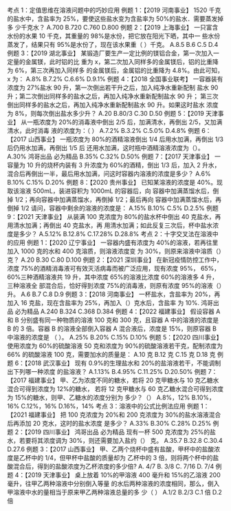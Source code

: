 考点 1：定值思维在溶液问题中的巧妙应用
例题 1：【2019 河南事业】
1520 千克的盐水中，含盐率为 25%，要使这些盐水变为含盐率为 50%的盐水．需要蒸发掉多
少千克水？
A.700
B.720
C.760
D.800
例题 2：【2019 上海事业】
一只富含水份的水果 10 千克，其重量的 98%是水份，把它放在阳光下晒，其中一
些水份蒸发了，结果只有 95%是水份了，现在该水果重（ ）千克。
A.8.5
B.6
C.5
D.4
例题 3：【2019 湖北事业】
某锻造厂要生产一定比例的镁铝合金，第一次加入一定量的金属镁，此时铝的比
重为 x，第二次加入同样多的金属镁后，铝的比重降为 6%，第三次再加入同样多
的金属镁后，金属铝的比重降为 4.8%。由此可知，x 为：
A.8%
B.7.2%
C.6.6%
D.9.1%
例题 4：【2018 全国事业联考】
一容器装有浓度为 27%盐水 90 升，第一次倒出若干升之后，加入纯净水重新配制
盐水 90 升；第二次倒出同样多的盐水之后，再加入纯净水重新配制盐水 90 升；
第三次倒出同样多的盐水之后，再加入纯净水重新配制盐水 90 升。如果这时盐水
浓度为 8%，则每次倒出盐水多少升？
A.20
B.80/3
C.30
D.50
例题 5：【2019 天津事业】
从一瓶浓度为 20%的消毒液中倒出 2/5 后，加满清水，再倒出 2/5，又加满清水，此时消毒
液的浓度为：（ ）
A.7.2%
B.3.2%
C.5.0%
D.4.8%
例题 6：【2017 山西事业】
一瓶浓度为 80%的酒精溶液倒出 1/4 后用水加满，再倒出 1/3 后仍用水加满，再倒出 1/5 后
还用水加满，这时瓶中酒精溶液浓度为（）。
A.30%
鸿哥出品 必为精品
B.35%
C.32%
D.50%
例题 7：【2017 天津事业】
一容量为 10 升的烧杯内装有 3 升浓度为 60%的酒精，倒出 1/3 后，加入 2 升水，
混合后再倒出一半，最后用水加满，问这时容器内溶液的浓度是多少？
A.6%
B.10%
C.15%
D.20%
例题 8：【2020 贵州事业】
已知某溶液的浓度是 40%。现取该溶液 500mL，装进容积为 1000mL 的容器后，向
容器中加满蒸馏水后，倒掉 1/2；再向容器中加满蒸馏水，再倒掉 1/2；最后再向
容器中加满蒸馏水后，再倒掉 1/2 请问，容器中剩余的溶液的浓度是：
A.15%
B.10%
C.5%
D.2.5%
例题 9：【2021 天津事业】
从装满 100 克浓度为 80%的盐水杯中倒出 40 克盐水，再用清水加满；再倒出 40 克盐水，再
用清水加满；如此反复三次后，杯中盐水浓度是多少？
A.5.12%
B.12.8%
C.17.28%
D.28.8%
考点 2：十字交叉法在溶液中的应用
例题 1：【2020 辽宁事业】
一容器内盛有浓度为 40%的溶液，若再往里加入 1000 克的水和 400 克溶质，则溶液浓度变
为 30%，则原来溶液中溶质（）克？
A.20
B.30
C.80
D.100
例题 2：【2021 深圳事业】
在新冠疫情防控工作中，浓度 75%的酒精消毒液可有效灭活病毒而被广泛应用，现有浓度 95%，
65%，60%三种酒精溶液共 19 升，其中浓度 65%的溶液比浓度 60%的溶液多 4 升，三种溶液全
部混合后，恰好得到浓度 75%的消毒液，则原有浓度 95%的溶液（）升。
A.6
B.7
C.8
D.9
例题 3：【2018 河南事业】
一杯盐水，含盐率为 20%，再加入 16 克盐，现在含盐率为 25%，再加入（）克水后，含盐率
为 10%.
鸿哥出品 必为精品
A.240
B.324
C.368
D.384
例题 4：【2022 福建事业】
假设容器 A 和 B 分别盛有同一种物质的溶液 100 克和 300 克，且容器 A 中的溶液的浓度是 B
的 3 倍。容器 B 的溶液全部倒入容器 A 混合液后，浓度是 15%，则原容器 B 中溶液的浓度是
（ ）。
A.25%
B.20%
C.15%
D.10%
例题 5：【2020 四川事业】
使用浓度为 60%的硫酸溶液 50 克和浓度为 90%的硫酸溶液若干克，配制浓度为 66%
的硫酸溶液 100 克，需要加水的质量是：
A.10 克
B.12 克
C.15 克
D.18 克
例题 6：【2018 武汉事业】
现有 0.9%的生理盐水和 20%的盐溶液若干，不能调制出下列哪一种浓度
的盐溶液？
A.1.13%
B.4.95%
C.11.25%
D.20.50%
例题 7：【2017 福建事业】
甲、乙为浓度不同的糖水，若将 20 克甲糖水与 10 克乙糖水混合可得到浓度为 12%的糖水，
若将 12 克甲糖水与 60 克乙糖水混合可得到浓度为 15%的糖水，则甲、乙糖水的浓度分别为
多少？（）
A.8%，12%
B.10%，16%
C.12%，16%
D.16%，14%
考点 3：溶液中的公式比例法应用
例题 1：【2021 福建事业】
把 100 克浓度为 20%和 200 克浓度为 30%的盐水溶液混合后再添加 20 克水，这时的盐水浓度
是多少？
A.33%
B.30%
C.28%
D.25%
例题 2：【2019 四川事业】
鸿哥出品 必为精品
现有一杯 500 克浓度为 25%的盐水，若要将其浓度调为 30%，则还需要加入盐约（）
克。
A.35.7
B.32.8
C.30.4
D.27.6
例题 3：【2017 山西事业】
甲、乙两个烧杯中盛有盐酸，甲杯中的盐酸浓度是乙杯中的 1/4，但甲杯中盐酸的质量却为
乙杯中的 3 倍，则将两个杯中的盐酸混合后，得到的盐酸浓度为乙杯浓度的多少倍?
A. 4/7
B. 3/8
C. 7/16
D. 7/4
例题 4：【2019 天津事业】
桌上放着 10%的甲溶液 400 毫升和 15%的乙溶液 200 毫升，往甲乙两种溶液中分别倒入等量
的水后两种溶液的浓度相同，那么，倒入甲溶液中水的量相当于原来甲乙两种溶液总量的多
少（ ）
A.1/2
B.2/3
C.1 倍
D.2 倍